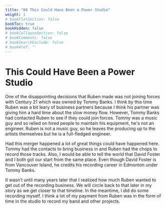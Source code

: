 ```yaml
---
title: "08 This Could Have Been a Power Studio"
weight: 1
# bookFlatSection: false
bookToc: true
bookHidden: false
# bookCollapseSection: false
# bookComments: false
# bookSearchExclude: false
# bookHref: ''
---
```

# This Could Have Been a Power Studio
One of the disappointing decisions that Ruben made was not joining forces with Century 21 which was owned by Tommy Banks.  I think by this time Ruben was a bit leary of business partners because I think his partner was giving him a hard time about the slow money flow.  However, Tommy Banks had contacted Ruben to see if they could join forces.  Tommy was a music guy and so relied on hired people to maintain his equipment, he's not an engineer.  Ruben is not a music guy, so he leaves the producing up to the artists themselves but he is a full-fledged engineer.

Had this merger happened a lot of great things could have happened here.  Tommy had the contacts to bring business in and Ruben had the chops to record those tracks.  Also, I would be able to tell the world that David Foster and I both got our start from the same place.  Even though David Foster is from Vancouver Island, he credits his recording career in Edmonton under Tommy Banks.

It wasn’t until many years later that I realized how much Ruben wanted to get out of the recording business.  We will circle back to that later in my story as we get closer to that timeline.  In the meantime, I did do some recording myself.  I think a lot of my payment from Ruben was in the form of time in the studio to record my band and other projects.